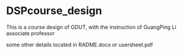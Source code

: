 # DSPcourse_design
This is a course design of GDUT, with the instruction of GuangPing Li associate professor


some other details located in RADME.docx or usersheet.pdf
